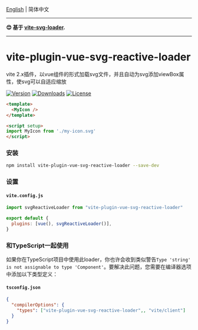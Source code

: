 [English](./README.md) | 简体中文 

---

**:blush: 基于 [vite-svg-loader](https://github.com/jpkleemans/vite-svg-loader).**

---

# vite-plugin-vue-svg-reactive-loader
vite 2.x插件，以vue组件的形式加载svg文件，并且自动为svg添加viewBox属性，使svg可以自适应缩放

<a href="https://www.npmjs.com/package/vite-plugin-vue-svg-reactive-loader" target="_blank"><img src="https://img.shields.io/npm/v/vite-plugin-vue-svg-reactive-loader?style=flat-square" alt="Version"></a>
<a href="https://www.npmjs.com/package/vite-plugin-vue-svg-reactive-loader" target="_blank"><img src="https://img.shields.io/npm/dw/vite-plugin-vue-svg-reactive-loader?style=flat-square" alt="Downloads"></a>
<a href="https://www.npmjs.com/package/vite-plugin-vue-svg-reactive-loader" target="_blank"><img src="https://img.shields.io/npm/l/vite-plugin-vue-svg-reactive-loader?style=flat-square" alt="License"></a>

```html
<template>
  <MyIcon />
</template>

<script setup>
import MyIcon from './my-icon.svg'
</script>
```

### 安装
```bash
npm install vite-plugin-vue-svg-reactive-loader --save-dev
```

### 设置

#### `vite.config.js`
```js
import svgReactiveLoader from "vite-plugin-vue-svg-reactive-loader"

export default {
  plugins: [vue(), svgReactiveLoader()],
}
```

### 和TypeScript一起使用
如果你在TypeScript项目中使用此loader，你也许会收到类似警告`Type 'string' is not assignable to type 'Component'`。要解决此问题，您需要在编译器选项中添加以下类型定义：

#### `tsconfig.json`
```json
{
  "compilerOptions": {
    "types": ["vite-plugin-vue-svg-reactive-loader",, "vite/client"]
  }
}
```


